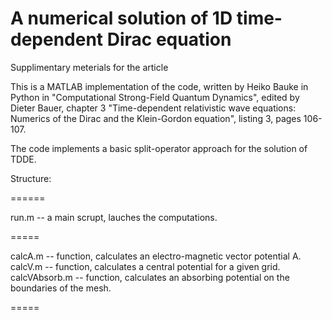 # A numerical solution of 1D time-dependent Dirac equation
Supplimentary meterials for the article

This is a MATLAB implementation of the code, written by Heiko Bauke in Python in "Computational Strong-Field Quantum Dynamics", edited by Dieter Bauer, chapter 3 "Time-dependent relativistic wave equations: Numerics of the Dirac and the Klein-Gordon equation", listing 3, pages 106-107.

The code implements a basic split-operator approach for the solution of TDDE.

Structure:

======

run.m -- a main scrupt, lauches the computations.

=====

calcA.m -- function, calculates an electro-magnetic vector potential A.
calcV.m -- function, calculates a central potential for a given grid.
calcVAbsorb.m -- function, calculates an absorbing potential on the boundaries of the mesh.

=====
